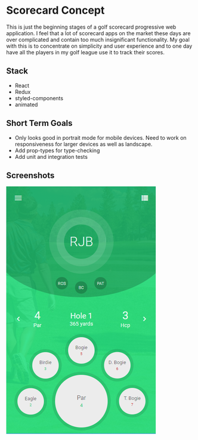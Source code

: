 # Scorecard Concept

This is just the beginning stages of a golf scorecard progressive web application. I feel that a lot of scorecard apps on the market these days are over complicated and contain too much insignificant functionality. My goal with this is to concentrate on simplicity and user experience and to one day have all the players in my golf league use it to track their scores.

## Stack

-   React
-   Redux
-   styled-components
-   animated

## Short Term Goals

-   Only looks good in portrait mode for mobile devices. Need to work on responsiveness for larger devices as well as landscape.
-   Add prop-types for type-checking
-   Add unit and integration tests

## Screenshots

![Screenshot](https://github.com/yesmar2/scorecard/blob/master/src/images/Mobile-Snapshot.PNG)
